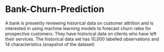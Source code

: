 # Bank-Churn-Prediction

A bank is presently reviewing historical data on customer attrition and is interested in using machine learning models to forecast churn
rates for prospective customers. They have historical data on clients who have left their services. The historical data set has 10,000
labelled observations and 14 characteristics (snapshot of the dataset)
